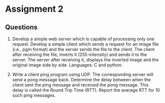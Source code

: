 # Assignment 2

## Questions

1. Develop a simple web server which is capable of processing only one request. Develop a simple client which sends a request for an image file (i.e., pgm format) and the server sends the file to the client. The client after receiving the file, inverts it (255-intensity) and sends it to the server. The server after receiving it, displays the inverted image and the original image side by side. Languages: C and python.

2. Write a client ping program using UDP. The corresponding server will send a pong message back. Determine the delay between when the client sent the ping message and received the pong message. This delay is called the Round Trip Time (RTT). Report the average RTT for 10 such ping messages.
